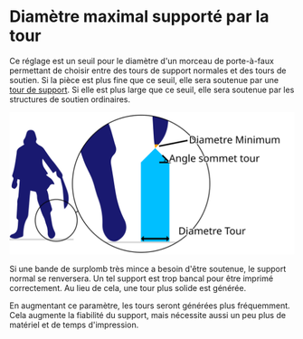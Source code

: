 Diamètre maximal supporté par la tour
===

Ce réglage est un seuil pour le diamètre d'un morceau de porte-à-faux permettant de choisir entre des tours de support normales et des tours de soutien. Si la pièce est plus fine que ce seuil, elle sera soutenue par une [tour de support](support_use_towers.md). Si elle est plus large que ce seuil, elle sera soutenue par les structures de soutien ordinaires.

![Le support a une surface de surplomb inférieure au diamètre minimum](../images/support_use_towers_fr.svg)

Si une bande de surplomb très mince a besoin d'être soutenue, le support normal se renversera. Un tel support est trop bancal pour être imprimé correctement. Au lieu de cela, une tour plus solide est générée.

En augmentant ce paramètre, les tours seront générées plus fréquemment. Cela augmente la fiabilité du support, mais nécessite aussi un peu plus de matériel et de temps d'impression.
